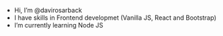 - Hi, I’m @davirosarback
- I have skills in Frontend developmet (Vanilla JS, React and Bootstrap)
- I’m currently learning Node JS


<!---
davirosarback/davirosarback is a ✨ special ✨ repository because its `README.md` (this file) appears on your GitHub profile.
You can click the Preview link to take a look at your changes.
--->
